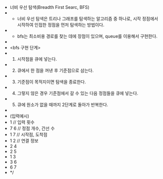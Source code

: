* 너비 우선 탐색(Breadth First Searc, BFS)
* - 너비 우선 탐색은 트리나 그래프를 탐색하는 알고리즘 중 하나로, 시작 정점에서 시작하여 인접한 정점을 먼저 탐색하는 방법이다.
* - bfs는 최소비용 경로를 찾는 데에 장점이 있으며, queue를 이용해서 구현한다.
*
* <bfs 구현 단계>
* 1. 시작점을 큐에 넣는다.
* 2. 큐에서 한 점을 꺼낸 후 기준점으로 삼는다.
* 3. 기준점이 목적지이면 탐색을 종료한다.
* 4. 그렇지 않은 경우 기준점에서 갈 수 있는 다음 정점들을 큐에 넣는다.
* 5. 큐에 원소가 없을 때까지 2단계로 돌아가 반복한다.
*
* (입력예시)
* 1 // 입력 횟수
* 7 6 // 정점 개수, 간선 수
* 1 7 // 시작점, 도착점
* 1 2 // 연결 정보
* 2 4
* 2 5
* 1 3
* 3 6
* 6 7
* */
